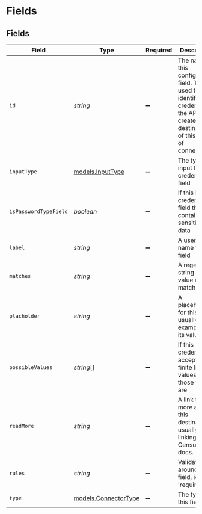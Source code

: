 # Fields


## Fields

| Field                                                                                                                                       | Type                                                                                                                                        | Required                                                                                                                                    | Description                                                                                                                                 | Example                                                                                                                                     |
| ------------------------------------------------------------------------------------------------------------------------------------------- | ------------------------------------------------------------------------------------------------------------------------------------------- | ------------------------------------------------------------------------------------------------------------------------------------------- | ------------------------------------------------------------------------------------------------------------------------------------------- | ------------------------------------------------------------------------------------------------------------------------------------------- |
| `id`                                                                                                                                        | *string*                                                                                                                                    | :heavy_minus_sign:                                                                                                                          | The name of this configuration field. This is used to identify the credential in the API to create a destination of this type of connector. | instance_url                                                                                                                                |
| `inputType`                                                                                                                                 | [models.InputType](../../models/shared/inputtype.md)                                                                                        | :heavy_minus_sign:                                                                                                                          | The type of input for this credential field                                                                                                 |                                                                                                                                             |
| `isPasswordTypeField`                                                                                                                       | *boolean*                                                                                                                                   | :heavy_minus_sign:                                                                                                                          | If this is a credential field that contains sensitive data                                                                                  | false                                                                                                                                       |
| `label`                                                                                                                                     | *string*                                                                                                                                    | :heavy_minus_sign:                                                                                                                          | A user facing name for this field                                                                                                           | Endpoint URL                                                                                                                                |
| `matches`                                                                                                                                   | *string*                                                                                                                                    | :heavy_minus_sign:                                                                                                                          | A regex string the value must match                                                                                                         | ^(?:(?=.*rest)https:\\/\\/rest\|(?!.*rest)(https:\\/\\/)?sdk)\\.(iad\|fra)-\\d\\d\\.braze\\.(com\|eu)                                       |
| `placholder`                                                                                                                                | *string*                                                                                                                                    | :heavy_minus_sign:                                                                                                                          | A placeholder for this field, usually an example of its value                                                                               | https://rest.iad-01.braze.com                                                                                                               |
| `possibleValues`                                                                                                                            | *string*[]                                                                                                                                  | :heavy_minus_sign:                                                                                                                          | If this credential accepts a finite list of values, what those values are                                                                   |                                                                                                                                             |
| `readMore`                                                                                                                                  | *string*                                                                                                                                    | :heavy_minus_sign:                                                                                                                          | A link to read more about this destination, usually linking to the Census docs.                                                             | https://docs.getcensus.com/destinations/hubspot#managing-object-associations                                                                |
| `rules`                                                                                                                                     | *string*                                                                                                                                    | :heavy_minus_sign:                                                                                                                          | Validations around this field, ie 'required'                                                                                                | required                                                                                                                                    |
| `type`                                                                                                                                      | [models.ConnectorType](../../models/shared/connectortype.md)                                                                                | :heavy_minus_sign:                                                                                                                          | The type of this field                                                                                                                      | string                                                                                                                                      |